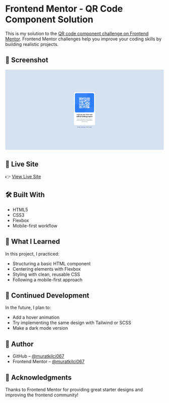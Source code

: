 # Frontend Mentor - QR Code Component Solution

This is my solution to the [QR code component challenge on Frontend Mentor](https://www.frontendmentor.io/challenges/qr-code-component-iux_sIO_H). Frontend Mentor challenges help you improve your coding skills by building realistic projects.

## 📸 Screenshot

![QR Code Component Screenshot](./images/screenshot.png)
## 🔗 Live Site

👉 [View Live Site](https://muratkilci067.github.io/QR-Code-Component/)

## 🛠️ Built With

- HTML5
- CSS3
- Flexbox
- Mobile-first workflow

## 🎯 What I Learned

In this project, I practiced:

- Structuring a basic HTML component
- Centering elements with Flexbox
- Styling with clean, reusable CSS
- Following a mobile-first approach

## 🔄 Continued Development

In the future, I plan to:

- Add a hover animation
- Try implementing the same design with Tailwind or SCSS
- Make a dark mode version

## 💬 Author

- GitHub – [@muratkilci067](https://github.com/muratkilci067)
- Frontend Mentor – [@muratkilci067](https://www.frontendmentor.io/profile/muratkilci067)

## 📝 Acknowledgments

Thanks to Frontend Mentor for providing great starter designs and improving the frontend community!

